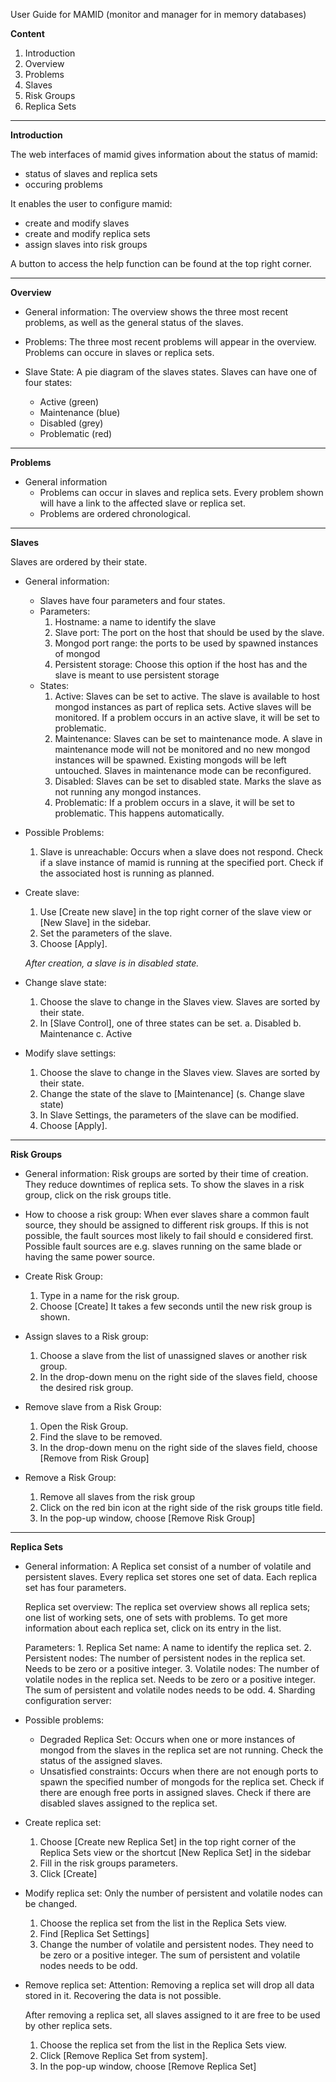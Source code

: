 User Guide for MAMID
(monitor and manager for in memory databases)



**Content**

1. Introduction
2. Overview
3. Problems
4. Slaves
5. Risk Groups
6. Replica Sets


---


**Introduction**

The web interfaces of mamid gives information about the status of mamid:
 - status of slaves and replica sets
 - occuring problems

It enables the user to configure mamid:
 - create and modify slaves
 - create and modify replica sets
 - assign slaves into risk groups

A button to access the help function can be found at the top right corner.
		
---

**Overview**

 - General information: The overview shows the three most recent problems, as well as the  general status of the slaves.

 - Problems:
        The three most recent problems will appear in the overview. Problems can occure in slaves or replica sets. 
         
 - Slave State:
        A pie diagram of the slaves states. Slaves can have one of four states: 
	- Active (green)
	- Maintenance (blue)
	- Disabled (grey)
	- Problematic (red)

---

**Problems**

- General information
    - Problems can occur in slaves and replica sets. Every problem shown will have a link to the affected slave or replica set. 
     - Problems are ordered chronological.

---

**Slaves**

Slaves are ordered by their state.

 - General information:
    - Slaves have four parameters and four states.
    - Parameters:
       	 1. Hostname: a name to identify the slave
         2. Slave port: The port on the host that should be used by the slave.
         3. Mongod port range: the ports to be used by spawned instances of mongod
         4. Persistent storage: Choose this option if the host has and the slave is meant to use persistent storage
    - States:
        1. Active: 
        	Slaves can be set to active.
                The slave is available to host mongod instances as part of replica sets. Active slaves will be monitored. If a problem occurs in an active slave, it will be set to problematic.
        2. Maintenance: 
                Slaves can be set to maintenance mode.
                A slave in maintenance mode will not be monitored and no new mongod instances will be spawned. Existing mongods will be left untouched.
		Slaves in maintenance mode can be reconfigured.
        3. Disabled: 
                Slaves can be set to disabled state.
		Marks the slave as not running any mongod instances. 
        4. Problematic: 
                If a problem occurs in a slave, it will be set to problematic. This happens automatically.
 - Possible Problems:
    1. Slave is unreachable: Occurs when a slave does not respond. 
	   Check if a slave instance of mamid is running at the specified port.
	   Check if the associated host is running as planned.
 - Create slave:
    1. Use [Create new slave] in the top right corner of the slave view or [New Slave] in the sidebar.
    2. Set the parameters of the slave.
    3. Choose [Apply].
    
    *After creation, a slave is in disabled state.*
 
 - Change slave state:
    1. Choose the slave to change in the Slaves view. Slaves are sorted by their state.
    2. In [Slave Control], one of three states can be set.
        a. Disabled
        b. Maintenance
        c. Active

 - Modify slave settings:
    1. Choose the slave to change in the Slaves view. Slaves are sorted by their state.
    2. Change the state of the slave to [Maintenance] (s. Change slave state)
    3. In Slave Settings, the parameters of the slave can be modified.
    4. Choose [Apply].

---

**Risk Groups**

 - General information:
    Risk groups are sorted by their time of creation.
    They reduce downtimes of replica sets.
    To show the slaves in a risk group, click on the risk groups title.
 - How to choose a risk group: When ever slaves share a common fault source, they should be assigned to different risk groups. If this is not possible, the fault sources most likely to fail should e considered first. Possible fault sources are e.g. slaves running on the same blade or having the same power source. 
   
 - Create Risk Group:
    1. Type in a name for the risk group.
    2. Choose [Create]
    It takes a few seconds until the new risk group is shown.

 - Assign slaves to a Risk group:
    1. Choose a slave from the list of unassigned slaves or another risk group.
    2. In the drop-down menu on the right side of the slaves field, choose the desired risk group.

 - Remove slave from a Risk Group:
    1. Open the Risk Group.
    2. Find the slave to be removed.
    3. In the drop-down menu on the right side of the slaves field, choose [Remove from Risk Group]
 
 - Remove a Risk Group:
    1. Remove all slaves from the risk group
    2. Click on the red bin icon at the right side of the risk groups title field.
    3. In the pop-up window, choose [Remove Risk Group]

---

**Replica Sets**

 - General information:
    A Replica set consist of a number of volatile and persistent slaves. Every replica set stores one set of data.    Each replica set has four parameters.

    Replica set overview:
        The replica set overview shows all replica sets; one list of working sets, one of sets with problems.
        To get more information about each replica set, click on its entry in the list.

    Parameters:
        1. Replica Set name: A name to identify the replica set.
        2. Persistent nodes: The number of persistent nodes in the replica set.
        Needs to be zero or a positive integer.
        3. Volatile nodes: The number of volatile nodes in the replica set.
        Needs to be zero or a positive integer.
        The sum of persistent and volatile nodes needs to be odd.
        4. Sharding configuration server: 
       
 - Possible problems:
    - Degraded Replica Set: Occurs when one or more instances of mongod from the slaves in the replica set are not running.
    Check the status of the assigned slaves.
    - Unsatisfied constraints: Occurs when there are not enough ports to spawn the specified number of mongods for the replica set.
    Check if there are enough free ports in assigned slaves.
    Check if there are disabled slaves assigned to the replica set.
   
 - Create replica set:
    1. Choose [Create new Replica Set] in the top right corner of the Replica Sets view or the shortcut [New Replica Set] in the sidebar
    2. Fill in the risk groups parameters.
    3. Click [Create]
       
 - Modify replica set:
    Only the number of persistent and volatile nodes can be changed.

    1. Choose the replica set from the list in the Replica Sets view.
    2. Find [Replica Set Settings]
    3. Change the number of volatile and persistent nodes.
    They need to be zero or a positive integer.
    The sum of persistent and volatile nodes needs to be odd.
 
 - Remove replica set:
    Attention: Removing a replica set will drop all data stored in it.
    Recovering the data is not possible.
	   
    After removing a replica set, all slaves assigned to it are free to be used by other replica sets.

    1. Choose the replica set from the list in the Replica Sets view.
    2. Click [Remove Replica Set from system]. 
    3. In the pop-up window, choose [Remove Replica Set]

